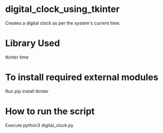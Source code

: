 # digital_clock_using_tkinter
Creates a digital clock as per the system's current time.
# Library Used
tkinter
time
# To install required external modules
Run pip install tkinter
# How to run the script
Execute python3 digital_clock.py
